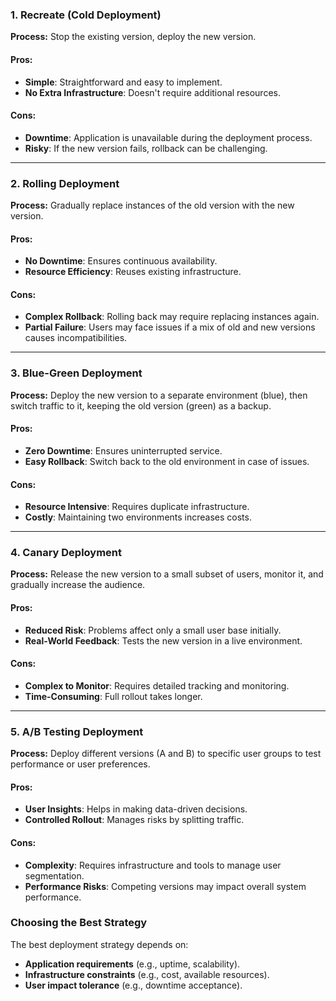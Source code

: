### 1. **Recreate (Cold Deployment)**  
**Process:** Stop the existing version, deploy the new version.  
#### Pros:  
- **Simple**: Straightforward and easy to implement.  
- **No Extra Infrastructure**: Doesn't require additional resources.  
#### Cons:  
- **Downtime**: Application is unavailable during the deployment process.  
- **Risky**: If the new version fails, rollback can be challenging.

---

### 2. **Rolling Deployment**  
**Process:** Gradually replace instances of the old version with the new version.  
#### Pros:  
- **No Downtime**: Ensures continuous availability.  
- **Resource Efficiency**: Reuses existing infrastructure.  
#### Cons:  
- **Complex Rollback**: Rolling back may require replacing instances again.  
- **Partial Failure**: Users may face issues if a mix of old and new versions causes incompatibilities.

---

### 3. **Blue-Green Deployment**  
**Process:** Deploy the new version to a separate environment (blue), then switch traffic to it, keeping the old version (green) as a backup.  
#### Pros:  
- **Zero Downtime**: Ensures uninterrupted service.  
- **Easy Rollback**: Switch back to the old environment in case of issues.  
#### Cons:  
- **Resource Intensive**: Requires duplicate infrastructure.  
- **Costly**: Maintaining two environments increases costs.  

---

### 4. **Canary Deployment**  
**Process:** Release the new version to a small subset of users, monitor it, and gradually increase the audience.  
#### Pros:  
- **Reduced Risk**: Problems affect only a small user base initially.  
- **Real-World Feedback**: Tests the new version in a live environment.  
#### Cons:  
- **Complex to Monitor**: Requires detailed tracking and monitoring.  
- **Time-Consuming**: Full rollout takes longer.  

---

### 5. **A/B Testing Deployment**  
**Process:** Deploy different versions (A and B) to specific user groups to test performance or user preferences.  
#### Pros:  
- **User Insights**: Helps in making data-driven decisions.  
- **Controlled Rollout**: Manages risks by splitting traffic.  
#### Cons:  
- **Complexity**: Requires infrastructure and tools to manage user segmentation.  
- **Performance Risks**: Competing versions may impact overall system performance.  

### Choosing the Best Strategy  
The best deployment strategy depends on:  
- **Application requirements** (e.g., uptime, scalability).  
- **Infrastructure constraints** (e.g., cost, available resources).  
- **User impact tolerance** (e.g., downtime acceptance).  
